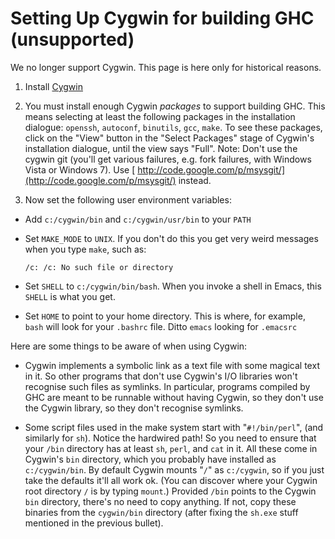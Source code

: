 # Setting Up Cygwin for building GHC (unsupported)



We no longer support Cygwin. This page is here only for historical reasons.


1. Install [ Cygwin](http://www.cygwin.com/)

1. You must install enough Cygwin *packages* to support building GHC. This means selecting at least the following packages in the installation dialogue:
  `openssh`,
  `autoconf`,
  `binutils`,
  `gcc`,
  `make`.
  To see these packages, click on the "View" button in the "Select Packages" stage of Cygwin's installation dialogue, until the view says "Full". Note: Don't use the cygwin git (you'll get various failures, e.g. fork failures, with Windows Vista or Windows 7). Use [
  http://code.google.com/p/msysgit/](http://code.google.com/p/msysgit/) instead.

1. Now set the following user environment variables:

  - Add `c:/cygwin/bin` and `c:/cygwin/usr/bin` to your `PATH`
  - Set `MAKE_MODE` to `UNIX`. If you don't do this you get very weird messages when you type `make`, such as:

    ```wiki
    /c: /c: No such file or directory
    ```
  - Set `SHELL` to `c:/cygwin/bin/bash`. When you invoke a shell in Emacs, this `SHELL` is what you get.
  - Set `HOME` to point to your home directory.  This is where, for example, `bash` will look for your `.bashrc` file. Ditto `emacs` looking for `.emacsrc`


Here are some things to be aware of when using Cygwin:


- Cygwin implements a symbolic link as a text file with some magical text in it.  So other programs that don't use Cygwin's I/O libraries won't recognise such files as symlinks. In particular, programs compiled by GHC are meant to be runnable without having Cygwin, so they don't use the Cygwin library, so they don't recognise symlinks.

- Some script files used in the make system start with "`#!/bin/perl`", (and similarly for `sh`).  Notice the hardwired path! So you need to ensure that your `/bin` directory has at least `sh`, `perl`, and `cat` in it. All these come in Cygwin's `bin` directory, which you probably have installed as `c:/cygwin/bin`.  By default Cygwin mounts "`/`" as `c:/cygwin`, so if you just take the defaults it'll all work ok. (You can discover where your Cygwin root directory `/` is by typing `mount`.) Provided `/bin` points to the Cygwin `bin` directory, there's no need to copy anything.  If not, copy these binaries from the `cygwin/bin` directory (after fixing the `sh.exe` stuff mentioned in the previous bullet).
